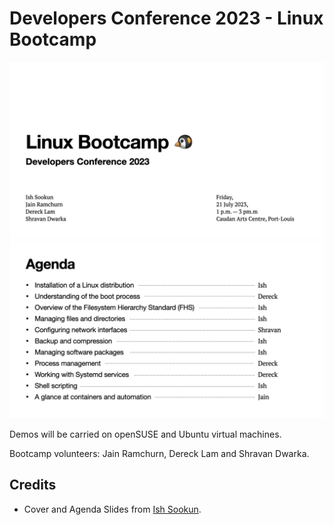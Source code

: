# Developers Conference 2023 - Linux Bootcamp

![Cover](images/cover.jpeg)
![Agenda](images/agenda.jpeg)

Demos will be carried on openSUSE and Ubuntu virtual machines.

Bootcamp volunteers: Jain Ramchurn, Dereck Lam and Shravan Dwarka. 

## Credits

- Cover and Agenda Slides from [Ish Sookun](https://github.com/ishwon).
